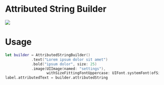 # Attributed String Builder

<img src="https://i.imgur.com/QYZe1lP.png">

# Usage

```swift
let builder = AttributedStringBuilder()
            .text("Lorem ipsum dolor sit amet")
            .bold("ipsum dolor", size: 25)
            .image(UIImage(named: "settings"),
                   withSizeFittingFontUppercase: UIFont.systemFont(ofSize: 25))
label.attributedText = builder.attributedString
```

